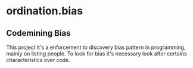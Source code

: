 # ordination.bias
## Codemining Bias
This project it's a enforcement to discovery bias pattern in programming, mainly on listing people.
To look for bias it's necessary look after certains characteristics over code.
